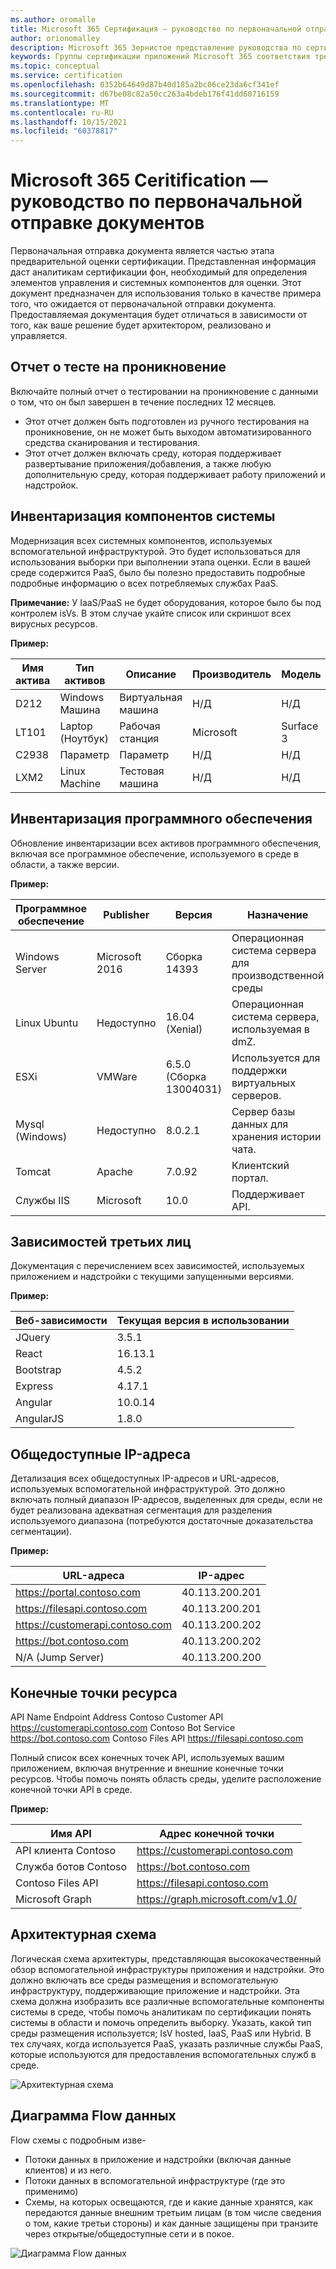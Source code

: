 ```yaml
---
ms.author: oromalle
title: Microsoft 365 Сертификация — руководство по первоначальной отправке документов
author: orionomalley
description: Microsoft 365 Зернистое представление руководства по сертификации
keywords: Группы сертификации приложений Microsoft 365 соответствия требованиям безопасности m365 первоначальной отправки документов
ms.topic: conceptual
ms.service: certification
ms.openlocfilehash: 0352b64649d87b40d185a2bc06ce23da6cf341ef
ms.sourcegitcommit: d67be08c82a50cc263a4bdeb176f41dd60716159
ms.translationtype: MT
ms.contentlocale: ru-RU
ms.lasthandoff: 10/15/2021
ms.locfileid: "60378817"
---
```

# <a name="microsoft-365-ceritification---initial-document-submission-guide"></a>Microsoft 365 Ceritification — руководство по первоначальной отправке документов

Первоначальная отправка документа является частью этапа предварительной оценки сертификации. Представленная информация даст аналитикам сертификации фон, необходимый для определения элементов управления и системных компонентов для оценки. Этот документ предназначен для использования только в качестве примера того, что ожидается от первоначальной отправки документа. Предоставляемая документация будет отличаться в зависимости от того, как ваше решение будет архитектором, реализовано и управляется.

## <a name="penetration-test-report"></a>Отчет о тесте на проникновение

Включайте полный отчет о тестировании на проникновение с данными о том, что он был завершен в течение последних 12 месяцев. 
-   Этот отчет должен быть подготовлен из ручного тестирования на проникновение, он не может быть выходом автоматизированного средства сканирования и тестирования.
-   Этот отчет должен включать среду, которая поддерживает развертывание приложения/добавления, а также любую дополнительную среду, которая поддерживает работу приложений и надстройок.


## <a name="system-component-inventory"></a>Инвентаризация компонентов системы

Модернизация всех системных компонентов, используемых вспомогательной инфраструктурой. Это будет использоваться для использования выборки при выполнении этапа оценки. Если в вашей среде содержится PaaS, было бы полезно предоставить подробные подробные информацию о всех потребляемых службах PaaS.

**Примечание:** У IaaS/PaaS не будет оборудования, которое было бы под контролем isVs.  В этом случае укайте список или скриншот всех вирусных ресурсов.

**Пример:**

|Имя актива|    Тип активов| Описание|    Производитель|   Модель|
|-|-|-|-|-|
|D212|  Windows  Машина|   Виртуальная машина|    Н/Д| Н/Д|
|LT101| Laptop (Ноутбук)| Рабочая станция|    Microsoft|  Surface 3|
|C2938| Параметр| Параметр|Н/Д|Н/Д|     
|LXM2|  Linux Machine|  Тестовая машина|Н/Д|Н/Д|       


## <a name="software-inventory"></a>Инвентаризация программного обеспечения

Обновление инвентаризации всех активов программного обеспечения, включая все программное обеспечение, используемого в среде в области, а также версии.

**Пример:**

|Программное обеспечение|  Publisher|  Версия|     Назначение|
|-|-|-|-|
|Windows Server|    Microsoft 2016 | Сборка 14393| Операционная система сервера для производственной среды|.
|Linux Ubuntu|  Недоступно|    16.04 (Xenial)| Операционная система сервера, используемая в dmZ.|
|ESXi|  VMWare| 6.5.0 (Сборка 13004031)| Используется для поддержки виртуальных серверов.|
|Mysql (Windows)|   Недоступно|    8.0.2.1|    Сервер базы данных для хранения истории чата.|
|Tomcat|        Apache| 7.0.92| Клиентский портал.|
|Службы IIS|   Microsoft|  10.0|   Поддерживает API.|


## <a name="third-party-dependencies"></a>Зависимостей третьих лиц

Документация с перечислением всех зависимостей, используемых приложением и надстройки с текущими запущенными версиями.

**Пример:**

|Веб-зависимости|  Текущая версия в использовании|
|-|-|
|JQuery|    3.5.1|
|React| 16.13.1|
|Bootstrap| 4.5.2|
|Express|   4.17.1|
|Angular|   10.0.14|
|AngularJS| 1.8.0|


## <a name="public-ip-addresses"></a>Общедоступные IP-адреса

Детализация всех общедоступных IP-адресов и URL-адресов, используемых вспомогательной инфраструктурой. Это должно включать полный диапазон IP-адресов, выделенных для среды, если не будет реализована адекватная сегментация для разделения используемого диапазона (потребуются достаточные доказательства сегментации).

**Пример:**

|URL-адреса|  IP-адрес|
|-|-|
|https://portal.contoso.com |40.113.200.201 |
|https://filesapi.contoso.com|  40.113.200.201|
|https://customerapi.contoso.com|   40.113.200.202|
|https://bot.contoso.com|   40.113.200.202|
|N/A (Jump Server)| 40.113.200.200|


## <a name="resource-endpoints"></a>Конечные точки ресурса

API Name Endpoint Address Contoso Customer API    https://customerapi.contoso.com Contoso Bot Service https://bot.contoso.com Contoso Files API   https://filesapi.contoso.com

Полный список всех конечных точек API, используемых вашим приложением, включая внутренние и внешние конечные точки ресурсов. Чтобы помочь понять область среды, уделите расположение конечной точки API в среде.

**Пример:**

|Имя API|  Адрес конечной точки|
|-|-|
|API клиента Contoso|  https://customerapi.contoso.com|
|Служба ботов Contoso|   https://bot.contoso.com|
|Contoso Files API| https://filesapi.contoso.com|
|Microsoft Graph| https://graph.microsoft.com/v1.0/|


## <a name="architectural-diagram"></a>Архитектурная схема

Логическая схема архитектуры, представляющая высококачественный обзор вспомогательной инфраструктуры приложения и надстройки. Это должно включать все среды размещения и вспомогательную инфраструктуру, поддерживающие приложение и надстройки. Эта схема должна изобразить все различные вспомогательные компоненты системы в среде, чтобы помочь аналитикам по сертификации понять системы в области и помочь определить выборку. Указать, какой тип среды размещения используется; IsV hosted, IaaS, PaaS или Hybrid. В тех случаях, когда используется PaaS, указать различные службы PaaS, которые используются для предоставления вспомогательных служб в среде.

![Архитектурная схема](../media/Architecturaldiagram.png)

## <a name="data-flow-diagram"></a>Диаграмма Flow данных

Flow схемы с подробным изве-
-   Потоки данных в приложение и надстройки (включая данные клиентов) и из него.
-   Потоки данных в вспомогательной инфраструктуре (где это применимо)
-   Схемы, на которых освещаются, где и какие данные хранятся, как передаются данные внешним третьим лицам (в том числе сведения о том, какие третьи стороны) и как данные защищены при транзите через открытые/общедоступные сети и в покое.

![Диаграмма Flow данных](../media/Dataflowdiagram.png)



